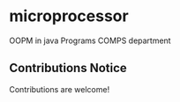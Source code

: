 # microprocessor
OOPM in java Programs COMPS department


## Contributions Notice

Contributions are welcome!